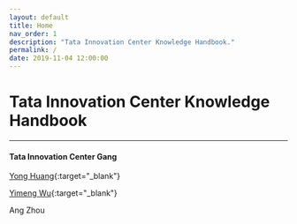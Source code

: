 ```yaml
---
layout: default
title: Home
nav_order: 1
description: "Tata Innovation Center Knowledge Handbook."
permalink: /
date: 2019-11-04 12:00:00
---
```


# Tata Innovation Center Knowledge Handbook

---


#### Tata Innovation Center Gang

[Yong Huang](https://yonglhuang.com){:target="_blank"}

[Yimeng Wu](https://bignova.github.io){:target="_blank"}

Ang Zhou




